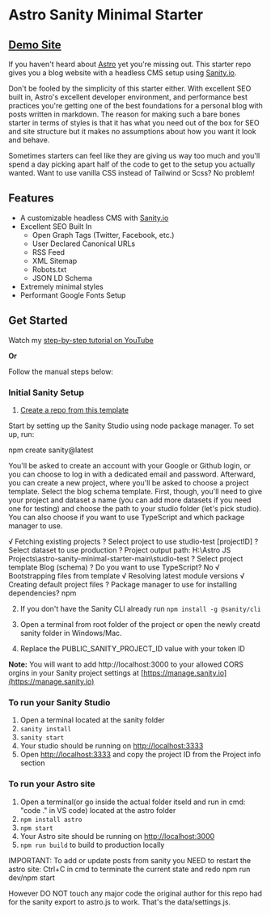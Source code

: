 # Astro Sanity Minimal Starter

## [Demo Site](https://astro-sanity-minimal-starter.netlify.app/)

If you haven't heard about [Astro](https://astro.build) yet you're missing out. This starter repo gives you a blog website with a headless CMS setup using [Sanity.io](https://sanity.io).

Don't be fooled by the simplicity of this starter either. With excellent SEO built in, Astro's excellent developer environment, and performance best practices you're getting one of the best foundations for a personal blog with posts written in markdown. The reason for making such a bare bones starter in terms of styles is that it has what you need out of the box for SEO and site structure but it makes no assumptions about how you want it look and behave. 

Sometimes starters can feel like they are giving us way too much and you'll spend a day picking apart half of the code to get to the setup you actually wanted. Want to use vanilla CSS instead of Tailwind or Scss? No problem!

## Features

- A customizable headless CMS with [Sanity.io](https://sanity.io)
- Excellent SEO Built In
  - Open Graph Tags (Twitter, Facebook, etc.)
  - User Declared Canonical URLs
  - RSS Feed
  - XML Sitemap
  - Robots.txt
  - JSON LD Schema
- Extremely minimal styles
- Performant Google Fonts Setup

## Get Started

Watch my [step-by-step tutorial on YouTube](https://youtu.be/-jAWLTfsSQw)

**Or** 


Follow the manual steps below:

### Initial Sanity Setup

1. [Create a repo from this template](https://github.com/jaydanurwin/astro-sanity-minimal-starter/generate)

Start by setting up the Sanity Studio using node package manager. To set up, run:

npm create sanity@latest

You'll be asked to create an account with your Google or Github login, or you can choose to log in with a dedicated email and password. Afterward, you can create a new project, where you'll be asked to choose a project template. Select the blog schema template. First, though, you'll need to give your project and dataset a name (you can add more datasets if you need one for testing) and choose the path to your studio folder (let's pick studio). You can also choose if you want to use TypeScript and which package manager to use.

√ Fetching existing projects
? Select project to use studio-test [projectID]
? Select dataset to use production
? Project output path: H:\Astro JS Projects\astro-sanity-minimal-starter-main\studio-test
? Select project template Blog (schema)
? Do you want to use TypeScript? No
√ Bootstrapping files from template
√ Resolving latest module versions
√ Creating default project files
? Package manager to use for installing dependencies? npm

2. If you don't have the Sanity CLI already run `npm install -g @sanity/cli`
3. Open a terminal from root folder of the project or open the newly creatd sanity folder in Windows/Mac.

8. Replace the PUBLIC_SANITY_PROJECT_ID value with your token ID

**Note:** You will want to add http://localhost:3000 to your allowed CORS orgins in your Sanity project settings at [https://manage.sanity.io](https://manage.sanity.io)
 
### To run your Sanity Studio

1. Open a terminal located at the sanity folder
2. `sanity install`
3. `sanity start`
4. Your studio should be running on [http://localhost:3333](http://localhost:3333)
5.  Open [http://localhost:3333](http://localhost:3333) and copy the project ID from the Project info section

### To run your Astro site

1.  Open a terminal(or go inside the actual folder itseld and run in cmd: "code ." in VS code) located at the astro folder
2.  `npm install astro`
3.  `npm start`
4.  Your Astro site should be running on [http://localhost:3000](http://localhost:3000)
5.  `npm run build` to build to production locally

IMPORTANT: To add or update posts from sanity you NEED to restart the astro site:
Ctrl+C in cmd to terminate the current state and redo npm run dev/npm start

However DO NOT touch any major code the original author for this repo had for the sanity export to astro.js to work. That's the data/settings.js.
